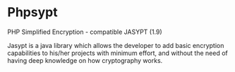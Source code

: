 Phpsypt
=======

PHP Simplified Encryption - compatible JASYPT (1.9)


Jasypt is a java library which allows the developer
to add basic encryption capabilities to his/her projects
with minimum effort, and without the need of having deep
knowledge on how cryptography works.

